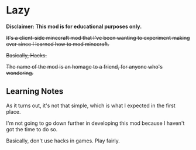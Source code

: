 # Lazy
**Disclaimer: This mod is for educational purposes only.**

~~It's a client-side minecraft mod that I've been wanting to experiment making ever since I learned how to mod minecraft.~~

~~Basically, Hacks.~~

~~The name of the mod is an homage to a friend, for anyone who's wondering.~~

## Learning Notes

As it turns out, it's not that simple, which is what I expected in the first place.

I'm not going to go down further in developing this mod because I haven't got the time to do so.

Basically, don't use hacks in games. Play fairly.
